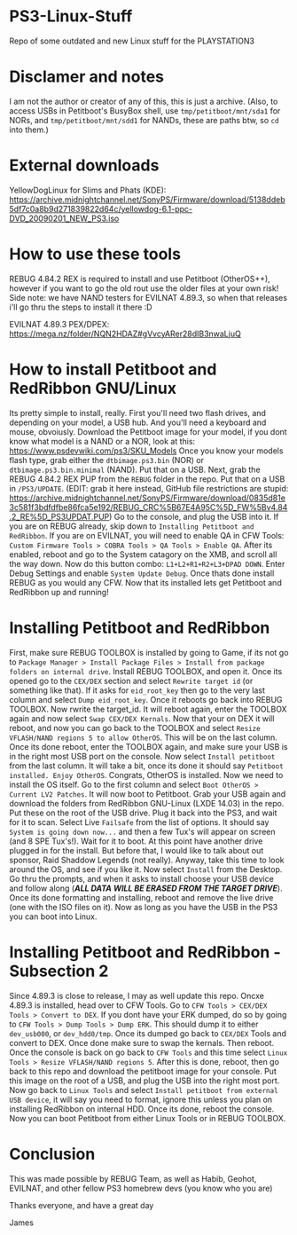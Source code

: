 # PS3-Linux-Stuff
Repo of some outdated and new Linux stuff for the PLAYSTATION3

# Disclamer and notes
I am not the author or creator of any of this, this is just a archive. (Also, to access USBs in Petitboot's BusyBox shell, use `tmp/petitboot/mnt/sda1` for NORs, and `tmp/petitboot/mnt/sdd1` for NANDs, these are paths btw, so `cd` into them.)

# External downloads
YellowDogLinux for Slims and Phats (KDE): https://archive.midnightchannel.net/SonyPS/Firmware/download/5138ddeb5df7c0a8b9d271839822d64c/yellowdog-6.1-ppc-DVD_20090201_NEW_PS3.iso

# How to use these tools
REBUG 4.84.2 REX is required to install and use Petitboot (OtherOS++), however if you want to go the old rout use the older files at your own risk! Side note: we have NAND testers for EVILNAT 4.89.3, so when that releases i'll go thru the steps to install it there :D

EVILNAT 4.89.3 PEX/DPEX: https://mega.nz/folder/NQN2HDAZ#gVvcyARer28dIB3nwaLjuQ

# How to install Petitboot and RedRibbon GNU/Linux
Its pretty simple to install, really. First you'll need two flash drives, and depending on your model, a USB hub. 
And you'll need a keyboard and mouse, obvoiusly. 
Download the Petitboot image for your model, if you dont know what model is a NAND or a NOR, look at this: https://www.psdevwiki.com/ps3/SKU_Models
Once you know your models flash type, grab either the `dtbimage.ps3.bin` (NOR) or `dtbimage.ps3.bin.minimal` (NAND). Put that on a USB. Next, grab the REBUG 4.84.2 REX PUP from the `REBUG` folder in the repo. Put that on a USB in `/PS3/UPDATE`. (EDIT: grab it here instead, GitHub file restrictions are stupid: https://archive.midnightchannel.net/SonyPS/Firmware/download/0835d81e3c581f3bdfdfbe86fca5e192/REBUG_CRC%5B67E4A95C%5D_FW%5Bv4.84.2_RE%5D_PS3UPDAT.PUP) Go to the console, and plug the USB into it. If you are on REBUG already, skip down to `Installing Petitboot and RedRibbon`. If you are on EVILNAT, you will need to enable QA in CFW Tools: `Custom Firmware Tools > COBRA Tools > QA Tools > Enable QA`.
After its enabled, reboot and go to the System catagory on the XMB, and scroll all the way down. Now do this button combo: `L1+L2+R1+R2+L3+DPAD DOWN`. Enter Debug Settings and enable `System Update Debug`. Once thats done install REBUG as you would any CFW. Now that its installed lets get Petitboot and RedRibbon up and running!

# Installing Petitboot and RedRibbon
First, make sure REBUG TOOLBOX is installed by going to Game, if its not go to `Package Manager > Install Package Files > Install from package folders on internal drive`. Install REBUG TOOLBOX, and open it. Once its opened go to the `CEX/DEX` section and select `Rewrite target id` (or something like that). If it asks for `eid_root_key` then go to the very last column and select `Dump eid_root_key`. Once it reboots go back into REBUG TOOLBOX. Now rwrite the target_id. It will reboot again, enter the TOOLBOX again and now select `Swap CEX/DEX Kernals`. Now that your on DEX it will reboot, and now you can go back to the TOOLBOX and select `Resize VFLASH/NAND regions 5 to allow OtherOS`. This will be on the last column. Once its done reboot, enter the TOOLBOX again, and make sure your USB is in the right most USB port on the console. Now select `Install petitboot` from the last column. It will take a bit, once its done it should say `Petitboot installed. Enjoy OtherOS`.
Congrats, OtherOS is installed. Now we need to install the OS itself. Go to the first column and select `Boot OtherOS > Current LV2 Patches`. It will now boot to Petitboot. Grab your USB again and download the folders from RedRibbon GNU-Linux (LXDE 14.03) in the repo. Put these on the root of the USB drive. Plug it back into the PS3, and wait for it to scan. Select Live `Failsafe` from the list of options. It should say `System is going down now...` and then a few Tux's will appear on screen (and 8 SPE Tux's!). Wait for it to boot. At this point have another drive plugged in for the install. But before that, I would like to talk about out sponsor, Raid Shaddow Legends (not really). Anyway, take this time to look around the OS, and see if you like it. Now select `Install` from the Desktop. Go thru the prompts, and when it asks to install choose your USB device and follow along (***ALL DATA WILL BE ERASED FROM THE TARGET DRIVE***). Once its done formatting and installing, reboot and remove the live drive (one with the ISO files on it). Now as long as you have the USB in the PS3 you can boot into Linux.

# Installing Petitboot and RedRibbon - Subsection 2
Since 4.89.3 is close to release, I may as well update this repo. Oncxe 4.89.3 is installed, head over to CFW Tools. Go to `CFW Tools > CEX/DEX Tools > Convert to DEX`. If you dont have your ERK dumped, do so by going to `CFW Tools > Dump Tools > Dump ERK`. This should dump it to either `dev_usb000`, or `dev_hdd0/tmp`. Once its dumped go back to `CEX/DEX` Tools and convert to DEX. Once done make sure to swap the kernals. Then reboot. Once the console is back on go back to `CFW Tools` and this time select `Linux Tools > Resize VFLASH/NAND regions 5`. After this is done, reboot, then go back to this repo and download the petitboot image for your console. Put this image on the root of a USB, and plug the USB into the right most port. Now go back to `Linux Tools` and select `Install petitboot from external USB device`, it will say you need to format, ignore this unless you plan on installing RedRibbon on internal HDD. Once its done, reboot the console. Now you can boot Petitboot from either Linux Tools or in REBUG TOOLBOX. 

# Conclusion
This was made possible by REBUG Team, as well as Habib, Geohot, EVILNAT, and other fellow PS3 homebrew devs (you know who you are)

Thanks everyone, and have a great day

James
